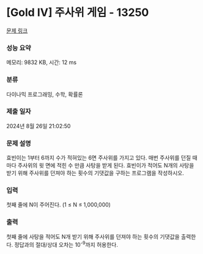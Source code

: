 # [Gold IV] 주사위 게임 - 13250 

[문제 링크](https://www.acmicpc.net/problem/13250) 

### 성능 요약

메모리: 9832 KB, 시간: 12 ms

### 분류

다이나믹 프로그래밍, 수학, 확률론

### 제출 일자

2024년 8월 26일 21:02:50

### 문제 설명

<p>효빈이는 1부터 6까지 수가 적혀있는 6면 주사위를 가지고 있다. 매번 주사위를 던질 때마다 주사위의 윗 면에 적힌 수 만큼 사탕을 받게 된다. 효빈이가 적어도 N개의 사탕을 받기 위해 주사위를 던져야 하는 횟수의 기댓값을 구하는 프로그램을 작성하시오.</p>

### 입력 

 <p>첫째 줄에 N이 주어진다. (1 ≤ N ≤ 1,000,000)</p>

### 출력 

 <p>첫째 줄에 사탕을 적어도 N개 받기 위해 주사위를 던져야 하는 횟수의 기댓값을 출력한다. 정답과의 절대/상대 오차는 10<sup>-9</sup>까지 허용한다.</p>

